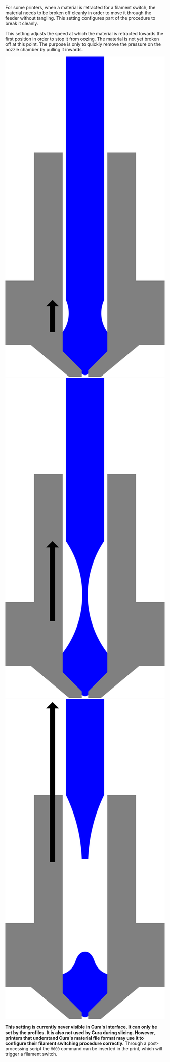 For some printers, when a material is retracted for a filament switch, the material needs to be broken off cleanly in order to move it through the feeder without tangling. This setting configures part of the procedure to break it cleanly.

This setting adjusts the speed at which the material is retracted towards the first position in order to stop it from oozing. The material is not yet broken off at this point. The purpose is only to quickly remove the pressure on the nozzle chamber by pulling it inwards.

![First, the material is retracted to stop oozing, as per this setting](../images/filament_switch_anti_ooze.svg)
![Second, the filament is slowly retracted to draw a thin thread that is easy to break and let this thread solidify](../images/filament_switch_break_preparation.svg)
![Third, the filament is quickly retracted further to break off the filament](../images/filament_switch_break.svg)

**This setting is currently never visible in Cura's interface. It can only be set by the profiles. It is also not used by Cura during slicing. However, printers that understand Cura's material file format may use it to configure their filament switching procedure correctly.** Through a post-processing script the `M600` command can be inserted in the print, which will trigger a filament switch.